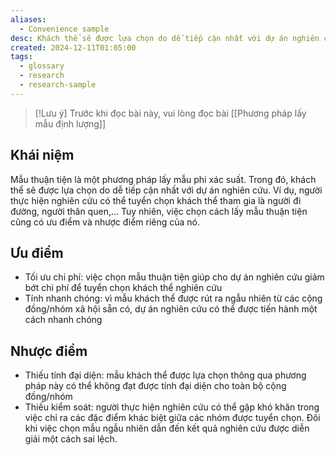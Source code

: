 ```yaml
---
aliases:
  - Convenience sample
desc: Khách thể sẽ được lựa chọn do dễ tiếp cận nhất với dự án nghiên cứu. Ví dụ, tuyển chọn khách thể tham gia là người đi đường, người quen,...
created: 2024-12-11T01:05:00
tags:
  - glossary
  - research
  - research-sample
---
```

> [!Lưu ý]
> Trước khi đọc bài này, vui lòng đọc bài [[Phương pháp lấy mẫu định lượng]]

## Khái niệm

Mẫu thuận tiện là một phương pháp lấy mẫu phi xác suất. Trong đó, khách thể sẽ được lựa chọn do dễ tiếp cận nhất với dự án nghiên cứu. Ví dụ, người thực hiện nghiên cứu có thể tuyển chọn khách thể tham gia là người đi đường, người thân quen,... Tuy nhiên, việc chọn cách lấy mẫu thuận tiện cũng có ưu điểm và nhược điểm riêng của nó.

## Ưu điểm

- Tối ưu chi phí: việc chọn mẫu thuận tiện giúp cho dự án nghiên cứu giảm bớt chi phí để tuyển chọn khách thể nghiên cứu
- Tính nhanh chóng: vì mẫu khách thể được rút ra ngẫu nhiên từ các cộng đồng/nhóm xã hội sẵn có, dự án nghiên cứu có thể được tiến hành một cách nhanh chóng

## Nhược điểm

- Thiếu tính đại diện: mẫu khách thể được lựa chọn thông qua phương pháp này có thể không đạt được tính đại diện cho toàn bộ cộng đồng/nhóm
- Thiếu kiểm soát: người thực hiện nghiên cứu có thể gặp khó khăn trong việc chỉ ra các đặc điểm khác biệt giữa các nhóm được tuyển chọn. Đôi khi việc chọn mẫu ngẫu nhiên dẫn đến kết quả nghiên cứu được diễn giải một cách sai lệch.